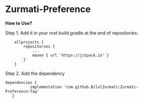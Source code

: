 # Zurmati-Preference

**How to Use?**

Step 1. Add it in your root build.gradle at the end of repositories:
```
	allprojects {
		repositories {
			...
			maven { url 'https://jitpack.io' }
		}
	}
 ```
Step 2. Add the dependency

 ```
dependencies {
	        implementation 'com.github.BilalZurmati:Zurmati-Preference:Tag'
	}
 ```
 
 
